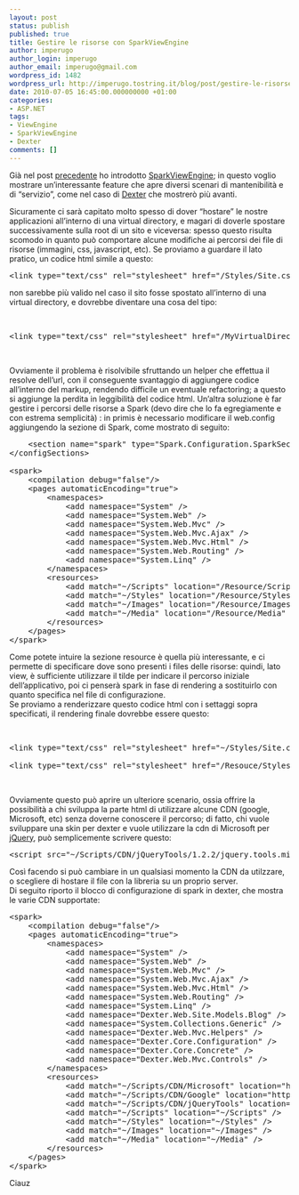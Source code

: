 ```yaml
---
layout: post
status: publish
published: true
title: Gestire le risorse con SparkViewEngine
author: imperugo
author_login: imperugo
author_email: imperugo@gmail.com
wordpress_id: 1482
wordpress_url: http://imperugo.tostring.it/blog/post/gestire-le-risorse-con-sparkviewengine/
date: 2010-07-05 16:45:00.000000000 +01:00
categories:
- ASP.NET
tags:
- ViewEngine
- SparkViewEngine
- Dexter
comments: []
---
```

<p>Già nel post <a title="SparkViewEngine Kick Off" href="http://tostring.it/blog/post/sparkviewengine-kick-off" target="_blank">precedente</a> ho introdotto <a title="SparkViewEngine" href="http://sparkviewengine.com/" rel="nofollow" target="_blank">SparkViewEngine</a>; in questo voglio mostrare un’interessante feature che apre diversi scenari di mantenibilità e di “servizio”, come nel caso di <a title="Dexter Blog Engine Category" href="http://www.imperugo.tostring.it/categories/archive/Dexter" target="_blank">Dexter</a> che mostrerò più avanti.</p>  <p>Sicuramente ci sarà capitato molto spesso di dover “hostare” le nostre applicazioni all’interno di una virtual directory, e magari di doverle spostare successivamente sulla root di un sito e viceversa: spesso questo risulta scomodo in quanto può comportare alcune modifiche ai percorsi dei file di risorse (immagini, css, javascript, etc). Se proviamo a guardare il lato pratico, un codice html simile a questo:</p>  <pre class="brush: xml;">&lt;link type=&quot;text/css&quot; rel=&quot;stylesheet&quot; href=&quot;/Styles/Site.css&quot; /&gt;</pre>

<p>non sarebbe più valido nel caso il sito fosse spostato all’interno di una virtual directory, e dovrebbe diventare una cosa del tipo: 
  <br />

  <br /></p>

<pre class="brush: xml;">&lt;link type=&quot;text/css&quot; rel=&quot;stylesheet&quot; href=&quot;/MyVirtualDirectory/Styles/Site.css&quot; /&gt;</pre>

<p>&#160;</p>

<p>Ovviamente il problema è risolvibile sfruttando un helper che effettua il resolve dell’url, con il conseguente svantaggio di aggiungere codice all’interno del markup, rendendo difficile un eventuale refactoring; a questo si aggiunge la perdita in leggibilità del codice html. Un’altra soluzione è far gestire i percorsi delle risorse a Spark (devo dire che lo fa egregiamente e con estrema semplicità) : in primis è necessario modificare il web.config aggiungendo la sezione di Spark, come mostrato di seguito:</p>

<pre class="brush: xml;">    &lt;section name=&quot;spark&quot; type=&quot;Spark.Configuration.SparkSectionHandler, Spark&quot; requirePermission=&quot;false&quot;/&gt;
&lt;/configSections&gt;

&lt;spark&gt;
    &lt;compilation debug=&quot;false&quot;/&gt;
    &lt;pages automaticEncoding=&quot;true&quot;&gt;
        &lt;namespaces&gt;
            &lt;add namespace=&quot;System&quot; /&gt;
            &lt;add namespace=&quot;System.Web&quot; /&gt;
            &lt;add namespace=&quot;System.Web.Mvc&quot; /&gt;
            &lt;add namespace=&quot;System.Web.Mvc.Ajax&quot; /&gt;
            &lt;add namespace=&quot;System.Web.Mvc.Html&quot; /&gt;
            &lt;add namespace=&quot;System.Web.Routing&quot; /&gt;
            &lt;add namespace=&quot;System.Linq&quot; /&gt;
        &lt;/namespaces&gt;
        &lt;resources&gt;
            &lt;add match=&quot;~/Scripts&quot; location=&quot;/Resource/Scripts&quot; /&gt;
            &lt;add match=&quot;~/Styles&quot; location=&quot;/Resource/Styles&quot; /&gt;
            &lt;add match=&quot;~/Images&quot; location=&quot;/Resource/Images&quot; /&gt;
            &lt;add match=&quot;~/Media&quot; location=&quot;/Resource/Media&quot; /&gt;
        &lt;/resources&gt;
    &lt;/pages&gt;
&lt;/spark&gt;</pre>

<p>Come potete intuire la sezione resource è quella più interessante, e ci permette di specificare dove sono presenti i files delle risorse: quindi, lato view, è sufficiente utilizzare il tilde per indicare il percorso iniziale dell’applicativo, poi ci penserà spark in fase di rendering a sostituirlo con quanto specifica nel file di configurazione. 
  <br />Se proviamo a renderizzare questo codice html con i settaggi sopra specificati, il rendering finale dovrebbe essere questo: 

  <br />

  <br /></p>

<pre class="brush: xml;">&lt;link type=&quot;text/css&quot; rel=&quot;stylesheet&quot; href=&quot;~/Styles/Site.css&quot; /&gt;

&lt;link type=&quot;text/css&quot; rel=&quot;stylesheet&quot; href=&quot;/Resouce/Styles/Site.css&quot; /&gt;</pre>

<p>&#160;</p>

<p>Ovviamente questo può aprire un ulteriore scenario, ossia offrire la possibilità a chi sviluppa la parte html di utilizzare alcune CDN (google, Microsoft, etc) senza doverne conoscere il percorso; di fatto, chi vuole sviluppare una skin per dexter e vuole utilizzare la cdn di Microsoft per <a title="jQuery" href="http://tostring.it/Tags/Archive/JQuery" target="_blank">jQuery</a>, può semplicemente scrivere questo:</p>

<pre class="brush: xml;">&lt;script src=&quot;~/Scripts/CDN/jQueryTools/1.2.2/jquery.tools.min.js&quot; type=&quot;text/javascript&quot; language=&quot;javascript&quot;&gt;&lt;/script&gt;</pre>

<p>Così facendo si può cambiare in un qualsiasi momento la CDN da utilzzare, o scegliere di hostare il file con la libreria su un proprio server. 
  <br />Di seguito riporto il blocco di configurazione di spark in dexter, che mostra le varie CDN supportate:</p>

<pre class="brush: xml;">&lt;spark&gt;
    &lt;compilation debug=&quot;false&quot;/&gt;
    &lt;pages automaticEncoding=&quot;true&quot;&gt;
        &lt;namespaces&gt;
            &lt;add namespace=&quot;System&quot; /&gt;
            &lt;add namespace=&quot;System.Web&quot; /&gt;
            &lt;add namespace=&quot;System.Web.Mvc&quot; /&gt;
            &lt;add namespace=&quot;System.Web.Mvc.Ajax&quot; /&gt;
            &lt;add namespace=&quot;System.Web.Mvc.Html&quot; /&gt;
            &lt;add namespace=&quot;System.Web.Routing&quot; /&gt;
            &lt;add namespace=&quot;System.Linq&quot; /&gt;
            &lt;add namespace=&quot;Dexter.Web.Site.Models.Blog&quot; /&gt;
            &lt;add namespace=&quot;System.Collections.Generic&quot; /&gt;
            &lt;add namespace=&quot;Dexter.Web.Mvc.Helpers&quot; /&gt;
            &lt;add namespace=&quot;Dexter.Core.Configuration&quot; /&gt;
            &lt;add namespace=&quot;Dexter.Core.Concrete&quot; /&gt;
            &lt;add namespace=&quot;Dexter.Web.Mvc.Controls&quot; /&gt;
        &lt;/namespaces&gt;
        &lt;resources&gt;
            &lt;add match=&quot;~/Scripts/CDN/Microsoft&quot; location=&quot;http://ajax.microsoft.com/ajax&quot;/&gt;                 &lt;!-- http://www.asp.net/ajaxlibrary/cdn.ashx --&gt;
            &lt;add match=&quot;~/Scripts/CDN/Google&quot; location=&quot;http://ajax.googleapis.com/ajax/libs&quot;/&gt;                 &lt;!-- http://code.google.com/apis/ajaxlibs/documentation/#AjaxLibraries --&gt;
            &lt;add match=&quot;~/Scripts/CDN/jQueryTools&quot; location=&quot;http://cdn.jquerytools.org&quot;/&gt;                    &lt;!-- http://flowplayer.org/tools/download/index.html --&gt;
            &lt;add match=&quot;~/Scripts&quot; location=&quot;~/Scripts&quot; /&gt;
            &lt;add match=&quot;~/Styles&quot; location=&quot;~/Styles&quot; /&gt;
            &lt;add match=&quot;~/Images&quot; location=&quot;~/Images&quot; /&gt;
            &lt;add match=&quot;~/Media&quot; location=&quot;~/Media&quot; /&gt;
        &lt;/resources&gt;
    &lt;/pages&gt;
&lt;/spark&gt;</pre>

<p>Ciauz</p>

